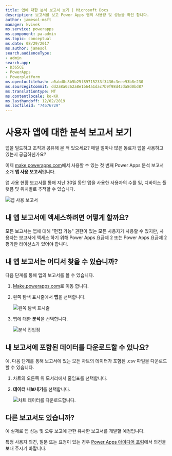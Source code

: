 ```yaml
---
title: 앱에 대한 분석 보고서 보기 | Microsoft Docs
description: 보고서를 보고 Power Apps 앱의 사용량 및 성능을 확인 합니다.
author: jamesol-msft
manager: kvivek
ms.service: powerapps
ms.component: pa-admin
ms.topic: conceptual
ms.date: 08/29/2017
ms.author: jamesol
search.audienceType:
- admin
search.app:
- D365CE
- PowerApps
- Powerplatform
ms.openlocfilehash: a0abd8c8b5b25f89715233f3436c3eee93b8e230
ms.sourcegitcommit: dd2a8a0362a8e1b64a1dac7b9f98d43da8d0bd87
ms.translationtype: MT
ms.contentlocale: ko-KR
ms.lasthandoff: 12/02/2019
ms.locfileid: "74676729"
---
```

# <a name="view-analytics-reports-for-your-app"></a>사용자 앱에 대한 분석 보고서 보기
앱을 빌드하고 조직과 공유해 본 적 있으세요?  매일 얼마나 많은 동료가 앱을 사용하고 있는지 궁금하신가요?

이제 [make.powerapps.com](https://make.powerapps.com/?utm_source=padocs&utm_medium=linkinadoc&utm_campaign=referralsfromdoc)에서 사용할 수 있는 첫 번째 Power Apps 분석 보고서 소개 **앱 사용 보고서**입니다.

앱 사용 현황 보고서를 통해 지난 30일 동안 앱을 사용한 사용자의 수를 일, 디바이스 플랫폼 및 위치별로 추적할 수 있습니다.

![앱 사용 보고서](./media/app-analytics/analytics.png)

## <a name="how-do-i-get-access-to-my-apps-reports"></a>내 앱 보고서에 액세스하려면 어떻게 할까요?
모든 보고서는 앱에 대해 "편집 가능" 권한이 있는 모든 사용자가 사용할 수 있지만, 사용자는 보고서에 액세스 하기 위해 Power Apps 요금제 2 또는 Power Apps 요금제 2 평가판 라이선스가 있어야 합니다.

## <a name="where-do-i-find-my-apps-reports"></a>내 앱 보고서는 어디서 찾을 수 있습니까?
다음 단계를 통해 앱의 보고서를 볼 수 있습니다.

1. [Make.powerapps.com](https://make.powerapps.com/?utm_source=padocs&utm_medium=linkinadoc&utm_campaign=referralsfromdoc)로 이동 합니다.
2. 왼쪽 탐색 표시줄에서 **앱**을 선택합니다.
   
    ![왼쪽 탐색 표시줄](./media/app-analytics/left-nav.png)
3. 앱에 대한 **분석**을 선택합니다.
   
    ![분석 진입점](./media/app-analytics/analytics-entry-point.png)

## <a name="can-i-download-the-data-behind-my-reports"></a>내 보고서에 포함된 데이터를 다운로드할 수 있나요?
예, 다음 단계를 통해 보고서에 있는 모든 차트의 데이터가 포함된 .csv 파일을 다운로드할 수 있습니다.

1. 차트의 오른쪽 위 모서리에서 줄임표를 선택합니다.
2. **데이터 내보내기**를 선택합니다.
   
    ![차트 데이터를 다운로드합니다.](./media/app-analytics/analytics-download.png)

## <a name="are-there-going-to-be-any-other-reports"></a>다른 보고서도 있습니까?
예 실제로 앱 성능 및 오류 보고에 관한 유사한 보고서를 개발할 예정입니다.

특정 사용자 의견, 질문 또는 요청이 있는 경우 [Power Apps 아이디어 포럼](https://powerusers.microsoft.com/t5/PowerApps-Ideas/idb-p/PowerAppsIdeas)에서 의견을 보내 주시기 바랍니다.

